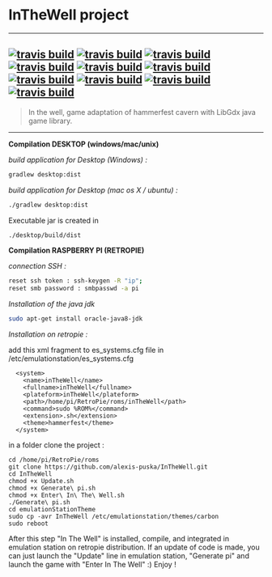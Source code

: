 # InTheWell project
---------------------
[![travis build](https://travis-ci.org/alexis-puska/InTheWell.svg?branch=master)](https://travis-ci.org/alexis-puska/InTheWell) 
[![travis build](https://sonarcloud.io/api/project_badges/measure?project=InTheWell&metric=alert_status)](https://sonarcloud.io/dashboard?id=InTheWell) [![travis build](https://sonarcloud.io/api/project_badges/measure?project=InTheWell&metric=sqale_rating)](https://sonarcloud.io/dashboard?id=InTheWell) [![travis build](https://sonarcloud.io/api/project_badges/measure?project=InTheWell&metric=security_rating)](https://sonarcloud.io/dashboard?id=InTheWell) [![travis build](https://sonarcloud.io/api/project_badges/measure?project=InTheWell&metric=reliability_rating)](https://sonarcloud.io/dashboard?id=InTheWell)
[![travis build](https://sonarcloud.io/api/project_badges/measure?project=InTheWell&metric=ncloc)](https://sonarcloud.io/dashboard?id=InTheWell) [![travis build](https://sonarcloud.io/api/project_badges/measure?project=InTheWell&metric=bugs)](https://sonarcloud.io/dashboard?id=InTheWell) [![travis build](https://sonarcloud.io/api/project_badges/measure?project=InTheWell&metric=code_smells)](https://sonarcloud.io/dashboard?id=InTheWell) [![travis build](https://sonarcloud.io/api/project_badges/measure?project=InTheWell&metric=duplicated_lines_density)](https://sonarcloud.io/dashboard?id=InTheWell) [![travis build](https://sonarcloud.io/api/project_badges/measure?project=InTheWell&metric=vulnerabilities)](https://sonarcloud.io/dashboard?id=InTheWell)
---------------------
> In the well, game adaptation of hammerfest cavern with LibGdx java game library.
---------------------
**Compilation DESKTOP (windows/mac/unix)**

*build application for Desktop (Windows) :*
```sh
gradlew desktop:dist
```

*build application for Desktop (mac os X / ubuntu) :*
```sh
./gradlew desktop:dist
```

Executable jar is created in 
```sh
./desktop/build/dist
```

**Compilation RASPBERRY PI (RETROPIE)**

*connection SSH :*
```sh
reset ssh token : ssh-keygen -R "ip";
reset smb password : smbpasswd -a pi
```

*Installation of the java jdk*
```sh
sudo apt-get install oracle-java8-jdk
```

*Installation on retropie :*

add this xml fragment to es_systems.cfg file in /etc/emulationstation/es_systems.cfg
```
  <system>
    <name>inTheWell</name>
    <fullname>inTheWell</fullname>
    <plateform>inTheWell</plateform>
    <path>/home/pi/RetroPie/roms/inTheWell</path>
    <command>sudo %ROM%</command>
    <extension>.sh</extension>
    <theme>hammerfest</theme>
  </system>
```


in a folder clone the project : 
```
cd /home/pi/RetroPie/roms
git clone https://github.com/alexis-puska/InTheWell.git
cd InTheWell
chmod +x Update.sh
chmod +x Generate\ pi.sh
chmod +x Enter\ In\ The\ Well.sh
./Generate\ pi.sh
cd emulationStationTheme
sudo cp -avr InTheWell /etc/emulationstation/themes/carbon
sudo reboot
```

After this step "In The Well" is installed, compile, and integrated in emulation station on retropie distribution. If an update of code is made, you can just launch the "Update" line in emulation station, "Generate pi" and launch the game with "Enter In The Well" :) Enjoy !
